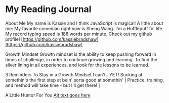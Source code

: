 # My Reading Journal

About Me
My name is Kassie and I think JavaScript is magical!
A little about me:
My favorite comedian right now is Sheng Wang.
I'm a Hufflepuff fo' life.
My record typing speed is 188 words per minute.
Check out my github profile! [https://github.com/kassiebradshaw](https://github.com/kassiebradshaw)

Growth Mindset
Growth mindset is the ability to keep pushing forward in times of challenge, in order to continue growing and learning. To find the silver lining in all experiences, and look for the lessons to be learned.


3 Reminders To Stay in a Growth Mindset
I can't...YET!
Sucking at somethin's the first step at bein' sorta good at somethin' |
Practice, training, and method will take time - but I'll get there! |

A Little Humor For You
[Alt text goes here](embarrassing.jpeg)

